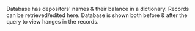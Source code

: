 Database has depositors' names & their balance in a dictionary. Records can be retrieved/edited here. Database is shown both before & after the query to view hanges in the records.
